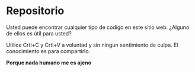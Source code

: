 # Repositorio

Usted puede encontrar cualquier tipo de  codigo en este sitio web. ¿Alguno de ellos es útil para usted?

Utilice Crtl+C y Crtl+V a voluntad y sin ningun sentimiento de culpa. El conocimiento es para compartirlo.

**Porque nada humano me es ajeno**
